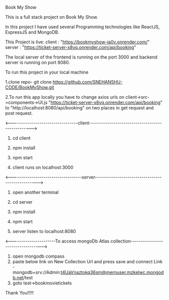 Book My Show 

This is a full stack project on Book My Show.

In this project I have used several Programming technologies like ReactJS, ExpressJS and MongoDB.

This Project is live:
    client : "https://bookmyshow-ja0v.onrender.com/"
    server : "https://ticket-server-x8vq.onrender.com/api/booking"
    

The local server of the frontend is running on the port 3000 and backend server is running on port 8080.

To run this project in your local machine

1.clone repo- git clone https://github.com/SNEHANSHU-CODE/BookMyShow.git

2.To run this app locally you have to change axios urls on client->src->components->UI.js
  "https://ticket-server-x8vq.onrender.com/api/booking" to
   "http://localhost:8080/api/booking" on two places in get request and post request.

<---------------------------------client------------------------------------------------->

1. cd client
2. npm install
3. npm start

4. client runs on localhost:3000


<-----------------------------------server------------------------------------------------->

1. open another terminal
2. cd server
3. npm install
4. npm start

5. server listen to localhost:8080

<----------------------To access mongoDb Atlas collection---------------------------------->
1. open mongodb compass
2. paste below link on New Collection Url and press save and connect
    Link - mongodb+srv://Admin:t4UaVnaztokq36sm@mernuser.mzkelwc.mongodb.net/test
3. goto test->bookmovietickets


Thank You!!!!!
